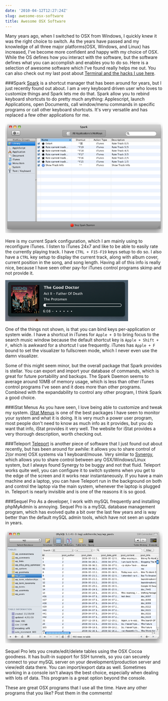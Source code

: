 ```yaml
---
date: '2010-04-12T12:27:24Z'
slug: awesome-osx-software
title: Awesome OSX Software
---
```


Many years ago, when I switched to OSX from Windows, I quickly knew it was the right choice to switch. As the years have passed and my knowledge of all three major platforms(OSX, Windows, and Linux) has increased, I've become more confident and happy with my choice of OSX. While the OS defines how you interact with the software, but the software defines what you can accomplish and enables you to do so. Here is a selection of awesome software which I've found really helps me out. You can also check out my last post about [Terminal and the hacks I use here](/2010/04/05/my-perfect-osx-terminal-setup).

###Spark
[Spark](http://www.shadowlab.org/Software/spark.php) is a shortcut manager that has been around for years, but I just recently found out about. I am a very keyboard driven user who loves to customize things and Spark lets me do that. Spark allow you to rebind keyboard shortcuts to do pretty much anything: Applescript, launch Applications, open Documents, call window/menu commands in specific programs or call other keyboard shortcuts. It's very versatile and has replaced a few other applications for me.

![Spark Configuration Window](/pic/spark1.png "spark configuration window")

Here is my current Spark configuration, which I am mainly using to reconfigure iTunes. I listen to iTunes 24x7 and like to be able to easily rate the currently playing track.  I have `CTRL + F15-F19` keys setup to do so. I also have a `CTRL` key setup to display the current track, along with album cover, current position in the song, and song length. Having all of this info is really nice, because I have seen other pay-for iTunes control programs skimp and not provide it. 

![Spark iTunes Info](/pic/spark2.png "spark itunes info")

One of the things not shown, is that you can bind keys per-application or system wide. I have a shortcut in iTunes for `Apple + D` to bring focus to the search music window because the default shortcut key is `Apple + Shift + F`, which is awkward for a shortcut I use frequently. iTunes has `Apple + F` bound to set the visualizer to fullscreen mode, which I never even use the damn visualizer.

Some of this might seem minor, but the overall package that Spark provides is stellar. You can export and import your database of commands, which is great for future portability and backups. The Spark Daemon seems to average around 10MB of memory usage, which is less than other iTunes control programs I've seen and it does more than other programs. Combined with the expandability to control any other program, I think Spark a good choice.

###iStat Menus
As you have seen, I love being able to customize and tweak my system. [iStat Menus](http://www.islayer.com/apps/istatmenus/) is one of the best packages I have seen to monitor your system and what it is doing. It is very much a power user program, most people don't need to know as much info as it provides, but you do want that info, iStat provides it very well. The website for iStat provides a very thorough description, worth checking out.

###Teleport
[Teleport](http://abyssoft.com/software/teleport/) is another piece of software that I just found out about recently, but has been around for awhile: it allows you to share control of 2(or more) OSX systems via 1 keyboard/mouse. Very similar to [Synergy](http://synergy2.sourceforge.net/), which allows you to share control between any OSX/Windows/Linux system, but I always found Synergy to be buggy and not that fluid. Teleport works quite well, you can configure it to switch systems when you get to the edge of the screen and it works near instantaneously. If you have a main machine and a laptop, you can have Teleport run in the background on both and control the laptop via the main system, whenever the laptop is plugged in. Teleport is nearly invisible and is one of the reasons it is so good.

###Sequel Pro
As a developer, I work with mySQL frequently and installing phpMyAdmin is annoying. Sequel Pro is a mySQL database management program, which has evolved quite a bit over the last few years and is way better than the default mySQL admin tools, which have not seen an update in years. 

![Sequel Pro](/pic/sequelpro1.png)

Sequel Pro lets you create/edit/delete tables using the OSX Cocoa goodness. It has built-in support for SSH tunnels, so you can securely connect to your mySQL server on your development/production server and view/edit data there. You can import/export data as well. Sometimes working in a console isn't always the best choice, especially when dealing with lots of data. This program is a great option beyond the console.

These are great OSX programs that I use all the time. Have any other programs that you like? Post them in the comments!
